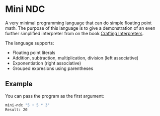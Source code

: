 # Mini NDC

A very minimal programming language that can do simple floating point math. The purpose of this language is
to give a demonstration of an even further simplified interpreter from on the book [Crafting Interpreters](https://craftinginterpreters.com).

The language supports:
 * Floating point literals
 * Addition, subtraction, multiplication, division (left associative)
 * Exponentiation (right associative)
 * Grouped expresions using parentheses

 ## Example

 You can pass the program as the first argument:

 ```bash
mini-ndc "5 + 5 * 3"
Result: 20
```

